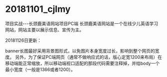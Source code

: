 # 20181101_cjlmy
项目实战---长颈鹿美语网站项目PC端
长颈鹿美语网站是一个在线少儿英语学习网站，网站主要以展示信息、宣传为主。  

20181126日更新：

banner长图最好采用背景图形式，以免图片本身宽度过长，影响到整个网页的宽度。
另外，为了保证PC端网页（通常不做响应式的话，版心定宽1200来布局）在移动端能正常缩放，所以移动端视口适配的那段代码需要注释掉，并给body一个最小宽度（一般是1366或者1200）。


